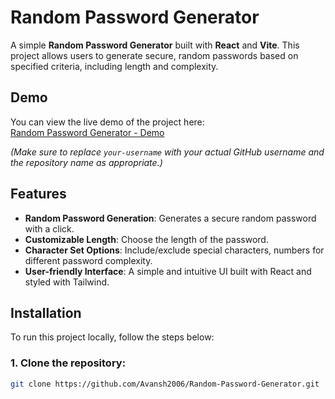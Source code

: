 # Random Password Generator

A simple **Random Password Generator** built with **React** and **Vite**. This project allows users to generate secure, random passwords based on specified criteria, including length and complexity.

## Demo

You can view the live demo of the project here:  
[Random Password Generator - Demo](https://avansh2006.github.io/Random-Password-Generator/)

*(Make sure to replace `your-username` with your actual GitHub username and the repository name as appropriate.)*

## Features

- **Random Password Generation**: Generates a secure random password with a click.
- **Customizable Length**: Choose the length of the password.
- **Character Set Options**: Include/exclude special characters, numbers for different password complexity.
- **User-friendly Interface**: A simple and intuitive UI built with React and styled with Tailwind.

## Installation

To run this project locally, follow the steps below:

### 1. Clone the repository:

```bash
git clone https://github.com/Avansh2006/Random-Password-Generator.git
